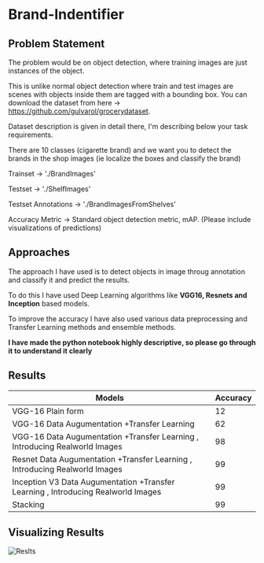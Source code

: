 # Brand-Indentifier


## Problem Statement

The problem would be on object detection, where training images are just instances of the object.

This is unlike normal object detection where train and test images are scenes with objects inside them are tagged with a bounding box. You can download the dataset from here -> https://github.com/gulvarol/grocerydataset.

Dataset description is given in detail there, I'm describing below your task requirements.

There are 10 classes (cigarette brand) and we want you to detect the brands in the shop images (ie localize the boxes and classify the brand)

Trainset -> './BrandImages'

Testset -> './ShelfImages'

Testset Annotations -> './BrandImagesFromShelves'

Accuracy Metric -> Standard object detection metric, mAP. (Please include visualizations of predictions)

## Approaches

The approach I have used is to detect objects in image throug annotation and classify it and predict the results.

To do this I have used Deep Learning algorithms like **VGG16, Resnets and Inception** based models.

To improve the accuracy I have also used various data preprocessing and Transfer Learning methods and ensemble methods.

**I have made the python notebook highly descriptive, so please go through it to understand it clearly**


## Results


| Models | Accuracy | 
| --- | --- |
| VGG-16 Plain form | 12 |
| VGG-16 Data Augumentation +Transfer Learning| 62|
| VGG-16 Data Augumentation +Transfer Learning , Introducing Realworld Images|98|
| Resnet Data Augumentation +Transfer Learning , Introducing Realworld Images|99|
| Inception V3 Data Augumentation +Transfer Learning , Introducing Realworld Images|99|
| Stacking |99|


## Visualizing Results


![Reslts](https://github.com/PradeepM18/Brand-Indentifier-/blob/main/Results.PNG)
